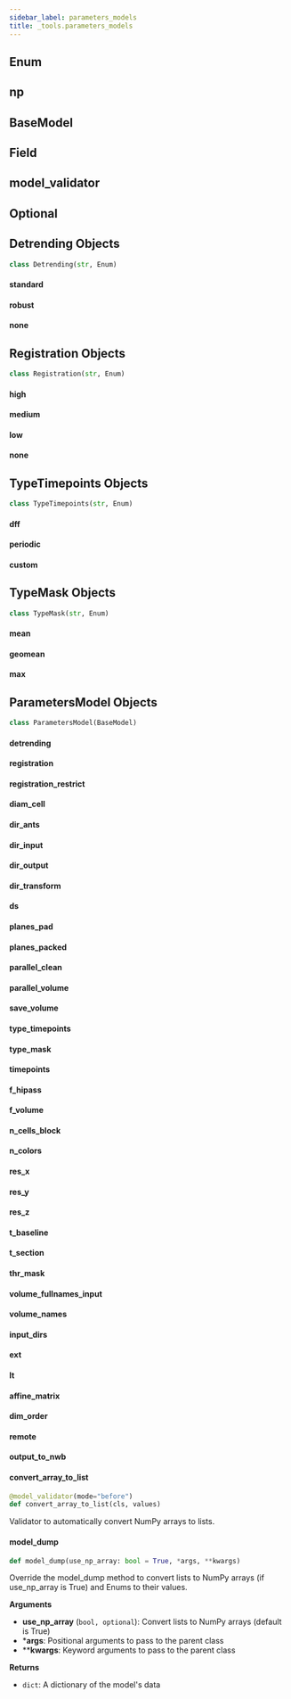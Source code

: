 ```yaml
---
sidebar_label: parameters_models
title: _tools.parameters_models
---
```


## Enum

## np

## BaseModel

## Field

## model\_validator

## Optional

## Detrending Objects

```python
class Detrending(str, Enum)
```

#### standard

#### robust

#### none

## Registration Objects

```python
class Registration(str, Enum)
```

#### high

#### medium

#### low

#### none

## TypeTimepoints Objects

```python
class TypeTimepoints(str, Enum)
```

#### dff

#### periodic

#### custom

## TypeMask Objects

```python
class TypeMask(str, Enum)
```

#### mean

#### geomean

#### max

## ParametersModel Objects

```python
class ParametersModel(BaseModel)
```

#### detrending

#### registration

#### registration\_restrict

#### diam\_cell

#### dir\_ants

#### dir\_input

#### dir\_output

#### dir\_transform

#### ds

#### planes\_pad

#### planes\_packed

#### parallel\_clean

#### parallel\_volume

#### save\_volume

#### type\_timepoints

#### type\_mask

#### timepoints

#### f\_hipass

#### f\_volume

#### n\_cells\_block

#### n\_colors

#### res\_x

#### res\_y

#### res\_z

#### t\_baseline

#### t\_section

#### thr\_mask

#### volume\_fullnames\_input

#### volume\_names

#### input\_dirs

#### ext

#### lt

#### affine\_matrix

#### dim\_order

#### remote

#### output\_to\_nwb

#### convert\_array\_to\_list

```python
@model_validator(mode="before")
def convert_array_to_list(cls, values)
```

Validator to automatically convert NumPy arrays to lists.

#### model\_dump

```python
def model_dump(use_np_array: bool = True, *args, **kwargs)
```

Override the model_dump method to convert lists to NumPy arrays (if use_np_array is True)
and Enums to their values.

**Arguments**

* **use_np_array** (`bool, optional`): Convert lists to NumPy arrays (default is True)
* ***args**: Positional arguments to pass to the parent class
* ****kwargs**: Keyword arguments to pass to the parent class

**Returns**

* `dict`: A dictionary of the model&#x27;s data

